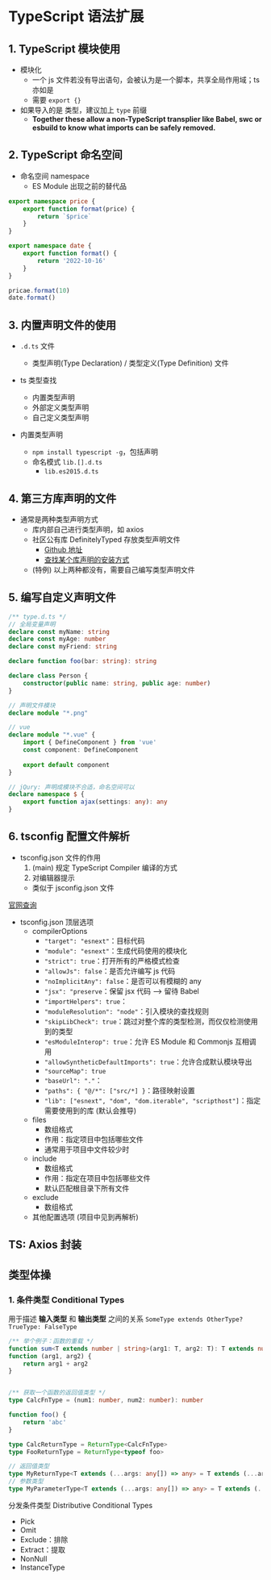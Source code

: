 # TypeScript 语法扩展

## 1. TypeScript 模块使用
- 模块化
	- 一个 js 文件若没有导出语句，会被认为是一个脚本，共享全局作用域；ts 亦如是
	- 需要 `export {}` 
- 如果导入的是 类型，建议加上 `type` 前缀
	- **Together these allow a non-TypeScript transplier like Babel, swc or esbuild to know what imports can be safely removed.**

## 2. TypeScript 命名空间
- 命名空间 namespace
	- ES Module 出现之前的替代品
```ts
export namespace price {
	export function format(price) {
		return `$price`
	}
}

export namespace date {
	export function format() {
		return '2022-10-16'
	}
}

pricae.format(10)
date.format()
```

## 3. 内置声明文件的使用
- `.d.ts` 文件
	- 类型声明(Type Declaration) / 类型定义(Type Definition) 文件

- ts 类型查找
	- 内置类型声明
	- 外部定义类型声明
	- 自己定义类型声明
- 内置类型声明
	- `npm install typescript -g`，包括声明
	- 命名模式 `lib.[].d.ts`
		- `lib.es2015.d.ts`

## 4. 第三方库声明的文件
- 通常是两种类型声明方式
	- 库内部自己进行类型声明，如 axios
	- 社区公有库 DefinitelyTyped 存放类型声明文件
		- [Github 地址](https://github.com/DefinitelyTyped/DefinitelyTyped/)
		- [查找某个库声明的安装方式](https://www.typescriptlang.org/dt/search?search=)
	- (特例) 以上两种都没有，需要自己编写类型声明文件

## 5. 编写自定义声明文件
```ts
/** type.d.ts */
// 全局变量声明
declare const myName: string
declare const myAge: number
declare const myFriend: string

declare function foo(bar: string): string

declare class Person {
	constructor(public name: string, public age: number)
}

// 声明文件模块
declare module "*.png"

// vue
declare module "*.vue" {
	import { DefineComponent } from 'vue'
	const component: DefineComponent
	
	export default component
}

// jQury: 声明成模块不合适，命名空间可以
declare namespace $ {
	export function ajax(settings: any): any
}
```

## 6. tsconfig 配置文件解析
- tsconfig.json 文件的作用
	1. (main) 规定 TypeScript Compiler 编译的方式
	2. 对编辑器提示
	- 类似于 jsconfig.json 文件

[官网查询](https://typescriptlang.org/tsconfig)

- tsconfig.json 顶层选项
	- compilerOptions 
		- `"target": "esnext"`：目标代码
		- `"module": "esnext"`：生成代码使用的模块化
		- `"strict": true`：打开所有的严格模式检查
		- `"allowJs": false`：是否允许编写 js 代码
		- `"noImplicitAny": false`：是否可以有模糊的 any
		- `"jsx": "preserve`：保留 jsx 代码 --> 留待 Babel
		- `"importHelpers": true`：
		- `"moduleResolution": "node"`：引入模块的查找规则
		- `"skipLibCheck": true`：跳过对整个库的类型检测，而仅仅检测使用到的类型
		- `"esModuleInterop": true`：允许 ES Module 和 Commonjs 互相调用
		- `"allowSyntheticDefaultImports": true`：允许合成默认模块导出
		- `"sourceMap": true`
		- `"baseUrl": "."`：
		- `"paths": { "@/*": ["src/*] }`：路径映射设置
		- `"lib": ["esnext", "dom", "dom.iterable", "scripthost"]`：指定需要使用到的库 (默认会推导)
	- files
		- 数组格式
		- 作用：指定项目中包括哪些文件
		- 通常用于项目中文件较少时
	- include
		- 数组格式
		- 作用：指定在项目中包括哪些文件
		- 默认匹配根目录下所有文件
	- exclude
		- 数组格式
	- 其他配置选项 (项目中见到再解析)


## TS: Axios 封装


## 类型体操
### 1. 条件类型 Conditional Types
用于描述 **输入类型** 和 **输出类型** 之间的关系
`SomeType extends OtherType? TrueType: FalseType`

```ts
/** 举个例子：函数的重载 */
function sum<T extends number | string>(arg1: T, arg2: T): T extends number? number: string
function (arg1, arg2) {
	return arg1 + arg2
}


/** 获取一个函数的返回值类型 */
type CalcFnType = (num1: number, num2: number): number

function foo() {
	return 'abc'
}

type CalcReturnType = ReturnType<CalcFnType>
type FooReturnType = ReturnType<typeof foo>

// 返回值类型
type MyReturnType<T extends (...args: any[]) => any> = T extends (...args: any[]) => infer R? R: never
// 参数类型
type MyParameterType<T extends (...args: any[]) => any> = T extends (...args: infer A) => any? A: never
```

分发条件类型 Distributive Conditional Types

- Pick
- Omit
- Exclude：排除
- Extract：提取
- NonNull
- InstanceType









